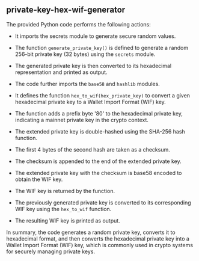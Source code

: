 ## private-key-hex-wif-generator

The provided Python code performs the following actions:

- It imports the secrets module to generate secure random values.

- The function `generate_private_key()` is defined to generate a random 256-bit private key (32 bytes) using the `secrets` module.

- The generated private key is then converted to its hexadecimal representation and printed as output.

- The code further imports the `base58` and `hashlib` modules.

- It defines the function `hex_to_wif(hex_private_key)` to convert a given hexadecimal private key to a Wallet Import Format (WIF) key.

- The function adds a prefix byte '80' to the hexadecimal private key, indicating a mainnet private key in the crypto context.

- The extended private key is double-hashed using the SHA-256 hash function.

- The first 4 bytes of the second hash are taken as a checksum.

- The checksum is appended to the end of the extended private key.

- The extended private key with the checksum is base58 encoded to obtain the WIF key.

- The WIF key is returned by the function.

- The previously generated private key is converted to its corresponding WIF key using the `hex_to_wif` function.

- The resulting WIF key is printed as output.

In summary, the code generates a random private key, converts it to hexadecimal format, and then converts the hexadecimal private key into a Wallet Import Format (WIF) key, which is commonly used in crypto systems for securely managing private keys.
